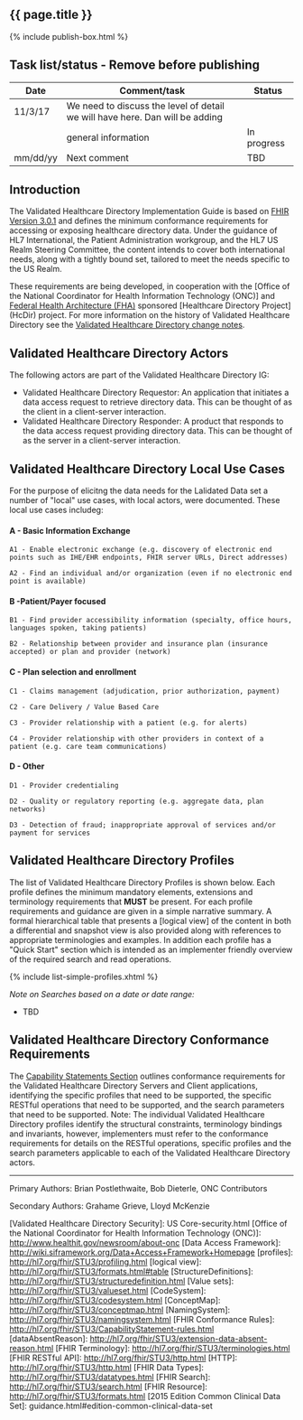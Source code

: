 
## {{ page.title }}

{% include publish-box.html %}

## Task list/status - Remove before publishing

| Date    | Comment/task                                                                              | Status      |
|---------|-------------------------------------------------------------------------------------------|-------------|  
| 11/3/17 | We need to discuss the level of detail we will have here. Dan will be adding              |             |
|         | general information                                                                       | In progress |
| mm/dd/yy| Next comment                                                                              | TBD         |

## Introduction

The Validated Healthcare Directory Implementation Guide is based on [FHIR Version 3.0.1](http://build.fhir.org/) and defines the minimum conformance requirements for accessing or exposing healthcare directory data.
Under the guidance of HL7 International, the Patient Administration workgroup, and the HL7 US Realm Steering Committee, the content intends to cover both international needs, along with a tightly bound set, tailored to meet the needs specific to the US Realm.

These requirements are being developed, in cooperation with the [Office of the National Coordinator for Health Information Technology (ONC)] and [Federal Health Architecture (FHA)](https://www.healthit.gov/policy-researchers-implementers/federal-health-architecture-fha) sponsored [Healthcare Directory Project] (HcDir) project. For more information on the history of Validated Healthcare Directory see the [Validated Healthcare Directory change notes](vhdir-change-notes.html).  

## Validated Healthcare Directory Actors

The following actors are part of the Validated Healthcare Directory IG:

* Validated Healthcare Directory Requestor: An application that initiates a data access request to retrieve directory data. This can be thought of as the client in a client-server interaction.
* Validated Healthcare Directory Responder: A product that responds to the data access request providing directory data. This can be thought of as the server in a client-server interaction.
 
## Validated Healthcare Directory Local Use Cases 

For the purpose of elicitng the data needs for the Lalidated Data set a number of "local" use cases, with local actors, were documented. These local use cases includeg:

#### A - Basic Information Exchange

    A1 - Enable electronic exchange (e.g. discovery of electronic end points such as IHE/EHR endpoints, FHIR server URLs, Direct addresses)

    A2 - Find an individual and/or organization (even if no electronic end point is available)

#### B -Patient/Payer focused

    B1 - Find provider accessibility information (specialty, office hours, languages spoken, taking patients)

    B2 - Relationship between provider and insurance plan (insurance accepted) or plan and provider (network)

#### C - Plan selection and enrollment

    C1 - Claims management (adjudication, prior authorization, payment)

    C2 - Care Delivery / Value Based Care 

    C3 - Provider relationship with a patient (e.g. for alerts)

    C4 - Provider relationship with other providers in context of a patient (e.g. care team communications)

#### D - Other

    D1 - Provider credentialing

    D2 - Quality or regulatory reporting (e.g. aggregate data, plan networks)

    D3 - Detection of fraud; inappropriate approval of services and/or payment for services

## Validated Healthcare Directory Profiles

The list of Validated Healthcare Directory Profiles is shown below.  Each profile defines the minimum mandatory elements, extensions and terminology requirements that **MUST** be present. For each profile requirements and guidance are given in a simple narrative summary. A formal hierarchical table that presents a [logical view] of the content in both a differential and snapshot view is also provided along with references to appropriate terminologies and examples.  In addition each profile has a "Quick Start" section which is intended as an implementer friendly overview of the required search and read operations.

{% include list-simple-profiles.xhtml %}

*Note on Searches based on a date or date range:*

- TBD

## Validated Healthcare Directory Conformance Requirements

The [Capability Statements Section](capstmnts.html) outlines conformance requirements for the Validated Healthcare Directory Servers and Client applications, identifying the specific profiles that need to be supported, the specific RESTful operations that need to be supported, and the search parameters that need to be supported. Note: The individual Validated Healthcare Directory profiles identify the structural constraints, terminology bindings and invariants, however, implementers must refer to the conformance requirements for details on the RESTful operations, specific profiles and the search parameters applicable to each of the Validated Healthcare Directory actors.

----

Primary Authors: Brian Postlethwaite, Bob Dieterle, ONC Contributors

Secondary Authors: Grahame Grieve, Lloyd McKenzie

[Argonaut]: http://argonautwiki.hl7.org/index.php?title=Main_Page
[Validated Healthcare Directory Security]: US Core-security.html
[Office of the National Coordinator for Health Information Technology (ONC)]: http://www.healthit.gov/newsroom/about-onc
[Data Access Framework]: http://wiki.siframework.org/Data+Access+Framework+Homepage
[profiles]: http://hl7.org/fhir/STU3/profiling.html
[logical view]: http://hl7.org/fhir/STU3/formats.html#table
[StructureDefinitions]: http://hl7.org/fhir/STU3/structuredefinition.html
[Value sets]: http://hl7.org/fhir/STU3/valueset.html
[CodeSystem]: http://hl7.org/fhir/STU3/codesystem.html
[ConceptMap]: http://hl7.org/fhir/STU3/conceptmap.html
[NamingSystem]: http://hl7.org/fhir/STU3/namingsystem.html
[FHIR Conformance Rules]: http://hl7.org/fhir/STU3/CapabilityStatement-rules.html
[dataAbsentReason]: http://hl7.org/fhir/STU3/extension-data-absent-reason.html
[FHIR Terminology]: http://hl7.org/fhir/STU3/terminologies.html
[FHIR RESTful API]: http://hl7.org/fhir/STU3/http.html
[HTTP]: http://hl7.org/fhir/STU3/http.html
[FHIR Data Types]: http://hl7.org/fhir/STU3/datatypes.html
[FHIR Search]: http://hl7.org/fhir/STU3/search.html
[FHIR Resource]: http://hl7.org/fhir/STU3/formats.html
[2015 Edition Common Clinical Data Set]: guidance.html#edition-common-clinical-data-set
